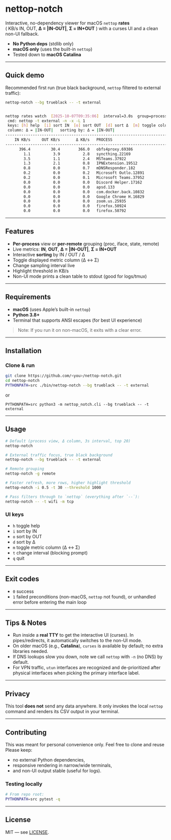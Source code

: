 # nettop-notch

Interactive, no-dependency viewer for macOS `nettop` **rates**  
( KB/s IN, OUT, **Δ = |IN-OUT|**, **Σ = IN+OUT** ) with a curses UI and a clean non-UI fallback.

- **No Python deps** (stdlib only)
- **macOS only** (uses the built-in `nettop`)
- Tested down to **macOS Catalina**

---

## Quick demo

Recommended first run (true black background, `nettop` filtered to external traffic):

```bash
nettop-notch --bg trueblack -- -t external


nettop rates watch  [2025-10-07T09:35:06]  interval=3.0s  group=process  threshold=500.0 KB/s
 cmd: nettop -t external -n -x -L 1
 keys: [h] help  [i] sort IN  [o] sort OUT  [d] sort Δ  [m] toggle column (Δ↔SUM)  [t] change interval  [q] quit
 column: Δ = |IN-OUT|   sorting by: Δ = |IN-OUT|
-------------------------------------------------------------------------------------------------------------------------------------------------------------------------------------------------------------------------------------------------------------------------------
    IN KB/s     OUT KB/s       Δ KB/s   PROCESS                         IFACE(S)      STATE         CONNECTION
-------------------------------------------------------------------------------------------------------------------------------------------------------------------------------------------------------------------------------------------------------------------------------
      396.4         30.4        366.0   obfs4proxy.69386                en0           SynSent       89.99.36.84:8042  [+2 remotes, +2 sockets]
        1.1          3.9          2.8   syncthing.22169                 en1 (+2)      SynSent       fdbd:a32:9401:d69c:cb0:84f3:62a8:9037.22000  [+18 remotes, +27 sockets]
        3.5          1.1          2.4   MSTeams.37922                   en0           Established   2613:1026:3000:c9::7.443  [+3 remotes, +4 sockets]
        1.3          2.1          0.8   IPNExtension.19512              en0           Established   2916:4700:4700::1111.443  [+6 remotes, +6 sockets]
        0.8          0.0          0.7   mDNSResponder.182               bridge101 (+1)  -             *.*  [+1 remotes, +1 sockets]
        0.2          0.0          0.2   Microsoft Outlo.12891           en0           Established   15.69.239.78:443  [+4 remotes, +4 sockets]
        0.2          0.0          0.1   Microsoft Teams.37952           en0           Established   2603:1064:20::1ba.443  [+2 remotes, +2 sockets]
        0.0          0.0          0.0   Discord Helper.17162            en0           Established   162.159.236.234:443
        0.0          0.0          0.0   apsd.133                        en0           Established   17.57.147.56:5223
        0.0          0.0          0.0   com.docker.back.10832           en0 (+1)      Established   *:*  [+1 remotes, +2 sockets]
        0.0          0.0          0.0   Google Chrome H.16829           en0           Established   2001:648:504:2040::37.443  [+2 remotes, +3 sockets]
        0.0          0.0          0.0   zoom.us.25935                   en0           Established   2407:31c0:182::aa72:3489.443  [+3 remotes, +3 sockets]
        0.0          0.0          0.0   firefox.50924                   en0           Established   2a06:99c1:3108::ac40:94eb.443  [+3 remotes, +3 sockets]
        0.0          0.0          0.0   firefox.50792                   en0           Established   34.108.243.93:443  [+1 remotes, +1 sockets]
```

---

## Features

* **Per-process** view or **per-remote** grouping (proc, iface, state, remote)
* Live metrics: **IN**, **OUT**, **Δ = |IN-OUT|**, **Σ = IN+OUT**
* Interactive **sorting** by IN / OUT / Δ
* Toggle displayed metric column (Δ ↔ Σ)
* Change sampling interval live
* Highlight threshold in KB/s
* Non-UI mode prints a clean table to stdout (good for logs/tmux)

---

## Requirements

* **macOS** (uses Apple’s built-in `nettop`)
* **Python 3.8+**
* Terminal that supports ANSI escapes (for best UI experience)

> Note: If you run it on non-macOS, it exits with a clear error.

---

## Installation

### Clone & run

```bash
git clone https://github.com/<you>/nettop-notch.git
cd nettop-notch
PYTHONPATH=src ./bin/nettop-notch --bg trueblack -- -t external
```

or

```
PYTHONPATH=src python3 -m nettop_notch.cli --bg trueblack -- -t external
```

---

## Usage

```bash
# Default (process view, Δ column, 3s interval, top 20)
nettop-notch

# External traffic focus, true black background
nettop-notch --bg trueblack -- -t external

# Remote grouping
nettop-notch -g remote

# Faster refresh, more rows, higher highlight threshold
nettop-notch -i 0.5 -t 30 --threshold 1000

# Pass filters through to `nettop` (everything after `--`):
nettop-notch -- -t wifi -m tcp
```

### UI keys

* `h` toggle help
* `i` sort by IN
* `o` sort by OUT
* `d` sort by Δ
* `m` toggle metric column (Δ ↔ Σ)
* `t` change interval (blocking prompt)
* `q` quit

---

## Exit codes

* `0` success
* `1` failed preconditions (non-macOS, `nettop` not found), or unhandled error before entering the main loop

---

## Tips & Notes

* Run inside a **real TTY** to get the interactive UI (curses). In pipes/redirects, it automatically switches to the non-UI mode.
* On older macOS (e.g., **Catalina**), `curses` is available by default; no extra libraries needed.
* If DNS lookups slow you down, note we call `nettop` with `-n` (no DNS) by default.
* For VPN traffic, `utun` interfaces are recognized and de-prioritized after physical interfaces when picking the primary interface label.

---

## Privacy

This tool **does not** send any data anywhere. It only invokes the local `nettop` command and renders its CSV output in your terminal.

---

## Contributing

This was meant for personal convenience only. Feel free to clone and reuse
Please keep:

* no external Python dependencies,
* responsive rendering in narrow/wide terminals,
* and non-UI output stable (useful for logs).

### Testing locally

```bash
# From repo root:
PYTHONPATH=src pytest -q
```

---

## License

MIT — see [LICENSE](LICENSE).


